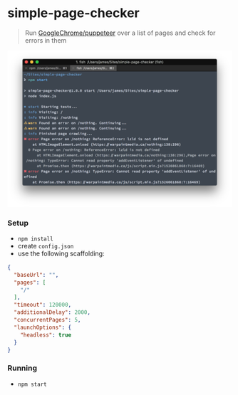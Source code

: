 simple-page-checker
=====================

> Run [GoogleChrome/puppeteer](https://github.com/GoogleChrome/puppeteer) over a list of pages and check for errors in them

![screenshot](screenshot.png)

### Setup

* `npm install`
* create `config.json`
* use the following scaffolding:

```json
{
  "baseUrl": "",
  "pages": [
    "/"
  ],
  "timeout": 120000,
  "additionalDelay": 2000,
  "concurrentPages": 5,
  "launchOptions": {
    "headless": true
  }
}
```

### Running

* `npm start`
